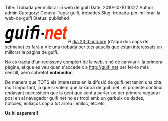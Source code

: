 Title: Trobada per millorar la web de guifi
Date: 2010-10-10 10:27
Author: admin
Category: General
Tags: guifi, trobades
Slug: trobada-per-millorar-la-web-de-guifi
Status: published

[<img src="./wp-content/uploads/2007/10/logo-guifi.png" title="logo guifi" class="alignright size-full wp-image-220" width="200" height="58" />](./wp-content/uploads/2007/10/logo-guifi.png)El [dia 23 d'octubre](http://guifi.net/node/33328 "Trobada de guifi.net per millorar la pàgina de guifi.net") (d'aquí dos caps de setmana) es farà a Vic una trobada per tots aquells que estan interessats en millorar la pàgina de guifi.

No es tracta d'un redisseny complert de la web, sinó de canviar-li la primera pàgina, el que es veu quan s'accedeix a <http://guifi.net> per fer-lo més senzill, però sobretot **entenedor**.

De manera que TOTS els interessats en la difusió de guifi.net tenim una cita molt important, ja que si volem que la xarxa de guifi.net i el projecte continuï endavant necessitem que la gent que sent a parlar-ne per primera vegada i posi en el navegador guifi.net no es trobi amb un garbuix de dades, notícies, enllaços cap a tot arreu i enlloc, etc etc

**Us hi esperem!!**
